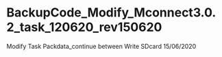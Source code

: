 # BackupCode_Modify_Mconnect3.0.2_task_120620_rev150620
Modify Task Packdata_continue between Write SDcard  15/06/2020
